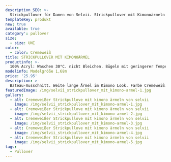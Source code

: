 ```yaml
---
description_SEO: >-
  Strickpullover für Damen von Selvii. Strickpullover mit Kimonoärmeln
templateKey: produkt
new: true
available: true
category': pullover
size:
  - size: UNI
color:
  - color: Cremeweiß
title: STRICKPULLOVER MIT KIMONOÄRMEL
productinfo: >-
  100% Acryl: Waschen 30°C. nicht Bleichen. Bügeln mit geringerer Temperatur. Reinigen mit Perchlorethylen. Nicht im Trommeltrockner trocknen.
modelinfo: Modelgröße 1,68m
price: '25.95'
description: >-
  Bateau-Ausschnitt. Weite lange Ärmel im Kimono Look. Farbe Cremeweiß.
featuredImage: /img/selvii_strickpullover_mit_kimono-armel-1.jpg
gallery:
  - alt: Cremeweißer Strickpullove mit kimono ärmeln von selvii
    image: /img/selvii_strickpullover_mit_kimono-armel-1.jpg
  - alt: Cremeweißer Strickpullove mit kimono ärmeln von selvii
    image: /img/selvii_strickpullover_mit_kimono-armel-2.jpg
  - alt: Cremeweißer Strickpullove mit kimono ärmeln von selvii
    image: /img/selvii_strickpullover_mit_kimono-armel-3.jpg
  - alt: Cremeweißer Strickpullove mit kimono ärmeln von selvii
    image: /img/selvii_strickpullover_mit_kimono-armel-4.jpg
  - alt: Cremeweißer Strickpullove mit kimono ärmeln von selvii
    image: /img/selvii_strickpullover_mit_kimono-armel-5.jpg
tags:
  - Pullover
---
```


